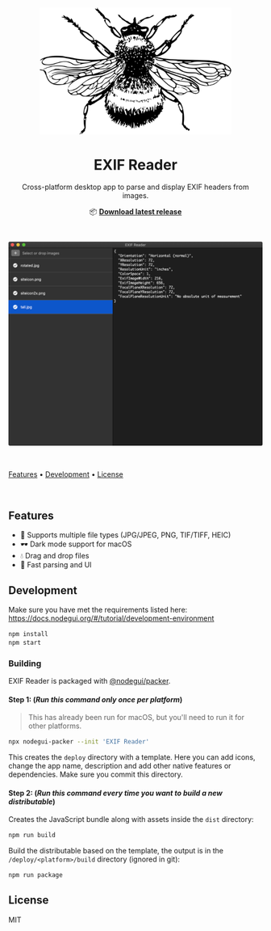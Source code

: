 <p align="center"><img src="https://raw.githubusercontent.com/rphillips-nz/exif-reader/master/raw/bumblebee.svg" alt="Nice, unrelated image of a bumblebee"  width="380"></p>
<h1 align="center">EXIF Reader</h1>
<p align="center">Cross-platform desktop app to parse and display EXIF headers from images.</p>
<p align="center">📦 <strong><a href="https://github.com/rphillips-nz/exif-reader/releases/latest/download/EXIF.Reader.zip">Download latest release</a></strong></p>

&nbsp;

![Screenshot of EXIF Reader](https://raw.githubusercontent.com/rphillips-nz/exif-reader/master/raw/screenshot.png)

&nbsp;

[Features](#features)
&bull;
[Development](#development)
&bull;
[License](#license)

&nbsp;

## Features

- 📄 Supports multiple file types (JPG/JPEG, PNG, TIF/TIFF, HEIC)
- 🕶 Dark mode support for macOS
- 💧 Drag and drop files
- 🚀 Fast parsing and UI

## Development

Make sure you have met the requirements listed here: https://docs.nodegui.org/#/tutorial/development-environment

```sh
npm install
npm start
```

### Building

EXIF Reader is packaged with [@nodegui/packer](https://github.com/nodegui/packer).

#### Step 1: (_**Run this command only once per platform**_)

> This has already been run for macOS, but you'll need to run it for other platforms.

```sh
npx nodegui-packer --init 'EXIF Reader'
```

This creates the `deploy` directory with a template. Here you can add icons, change the app name, description and add other native features or dependencies. Make sure you commit this directory.

#### Step 2: (_**Run this command every time you want to build a new distributable**_)

Creates the JavaScript bundle along with assets inside the `dist` directory:

```sh
npm run build
```

Build the distributable based on the template, the output is in the `/deploy/<platform>/build` directory (ignored in git):

```sh
npm run package
```

## License

MIT

